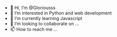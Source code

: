 - 👋 Hi, I’m @Gloriousss
- 👀 I’m interested in Python and web development
- 🌱 I’m currently learning Javascript
- 💞️ I’m looking to collaborate on ...
- 📫 How to reach me ...

<!---
Gloriousss/Gloriousss is a ✨ special ✨ repository because its `README.md` (this file) appears on your GitHub profile.
You can click the Preview link to take a look at your changes.
--->
